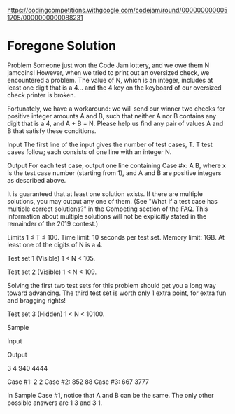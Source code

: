 https://codingcompetitions.withgoogle.com/codejam/round/0000000000051705/0000000000088231

# Foregone Solution

Problem
Someone just won the Code Jam lottery, and we owe them N jamcoins! However, when we tried to print out an oversized check, we encountered a problem. The value of N, which is an integer, includes at least one digit that is a 4... and the 4 key on the keyboard of our oversized check printer is broken.

Fortunately, we have a workaround: we will send our winner two checks for positive integer amounts A and B, such that neither A nor B contains any digit that is a 4, and A + B = N. Please help us find any pair of values A and B that satisfy these conditions.

Input
The first line of the input gives the number of test cases, T. T test cases follow; each consists of one line with an integer N.

Output
For each test case, output one line containing Case #x: A B, where x is the test case number (starting from 1), and A and B are positive integers as described above.

It is guaranteed that at least one solution exists. If there are multiple solutions, you may output any one of them. (See "What if a test case has multiple correct solutions?" in the Competing section of the FAQ. This information about multiple solutions will not be explicitly stated in the remainder of the 2019 contest.)

Limits
1 ≤ T ≤ 100.
Time limit: 10 seconds per test set.
Memory limit: 1GB.
At least one of the digits of N is a 4.

Test set 1 (Visible)
1 < N < 105.

Test set 2 (Visible)
1 < N < 109.

Solving the first two test sets for this problem should get you a long way toward advancing. The third test set is worth only 1 extra point, for extra fun and bragging rights!

Test set 3 (Hidden)
1 < N < 10100.

Sample

Input

Output

3
4
940
4444

Case #1: 2 2
Case #2: 852 88
Case #3: 667 3777

In Sample Case #1, notice that A and B can be the same. The only other possible answers are 1 3 and 3 1.
